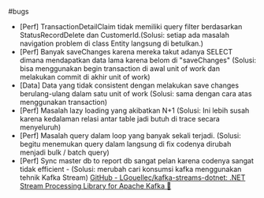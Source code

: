 #bugs
- [Perf] TransactionDetailClaim tidak memiliki query filter berdasarkan StatusRecordDelete dan CustomerId.(Solusi: setiap ada masalah navigation problem di class Entity langsung di betulkan.)
- [Perf] Banyak saveChanges karena mereka takut adanya SELECT dimana mendapatkan data lama karena belom di "saveChanges" (Solusi: bisa menggunakan begin transaction di awal unit of work dan melakukan commit di akhir unit of work)
- [Data] Data yang tidak consistent dengan melakukan save changes berulang-ulang dalam satu unit of work (Solusi: sama dengan cara atas menggunakan transaction)
- [Perf] Masalah lazy loading yang akibatkan N+1 (Solusi: Ini lebih susah karena kedalaman relasi antar table jadi butuh di trace secara menyeluruh)
- [Perf] Masalah query dalam loop yang banyak sekali terjadi. (Solusi: begitu menemukan query dalam langsung di fix codenya dirubah menjadi bulk / batch query)
- [Perf] Sync master db to report db sangat pelan karena codenya sangat tidak efficient - (Solusi: merubah cari konsumsi kafka menggunakan tehnik Kafka Stream) [GitHub - LGouellec/kafka-streams-dotnet: .NET Stream Processing Library for Apache Kafka 🚀](https://github.com/LGouellec/kafka-streams-dotnet)